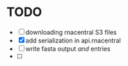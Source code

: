 # TODO

- [ ] downloading rnacentral S3 files
- [x] add serialization in api.rnacentral
- [ ] write fasta output *and* entries
- [ ] 